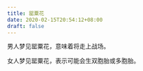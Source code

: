 ```yaml
---
title: 罂粟花
date: 2020-02-15T20:54:12+08:00
draft: false
---
```


男人梦见罂粟花，意味着将走上战场。<br>


女人梦见罂粟花，表示可能会生双胞胎或多胞胎。<br>
